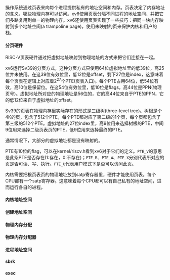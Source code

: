 操作系统通过页表来向每个进程提供私有的地址空间和内存。页表决定了内存地址的含义，哪些物理内存可以访问。xv6使用页表分隔不同进程的地址空间，并把它们多路复用到单一的物理内存。xv6还使用页表实现了一些技巧：把同一块内存映射到多个地址空间(a trampoline page)，使用未映射的页来保护内核和用户的栈。

#### 分页硬件

RISC-V页表硬件通过把虚拟地址映射到物理地址的方式来把它们连接在一起。

xv6运行Sv39的分页方式，这种分页方式只使用64位虚拟地址里的低39位，高25位并未使用。在这39位有效位里，低12位是offset，剩下27位是index，这意味着每个页表在逻辑上对应着2<sup>27</sup>个PTE(页表入口)。每个PTE占用64位，低54位有效，高10位是保留位。在这54位有效位里，低10位是flags，高44位是PPN(物理页号)。虚拟地址所对应的物理地址是56位的，它的高44位来自于PTE的PPN，它的低12位来自于虚拟地址的offset。

Sv39的页表在物理内存里实际存在的形式是三级树(three-level tree)。树根是个4K的页，包含了512个PTE，每个PTE都对应了第二级的1个页，每个页都包含了第三级的512个PTE。虚拟地址的27位index里，高9位用来选择树根的PTE，中间9位用来选择二级页表页的PTE，低9位用来选择最终的PTE。

通常情况下，大部分的虚拟地址都是没有映射的。

PTE有10位的flag，可以在kernel/riscv.h看到xv6对于它们的定义。`PTE_V`的意思是此条PTE是否存在(1:存在，0:不存在)；`PTE_R`、`PTE_W`、`PTE_X`分别代表所对应的页是否可读、写、执行。`PTE_U`代表用户模式下是否可以访问此页。

内核需要把根页表页的物理地址放到satp寄存器里，硬件才能使用页表。每个CPU都有一个satp寄存器。这意味着每个CPU都可以有自己私有的地址空间，进而运行各自的进程。

#### 内核地址空间

#### 创建地址空间

#### 物理内存分配

#### 物理内存分配器

#### 进程地址空间

#### sbrk

#### exec